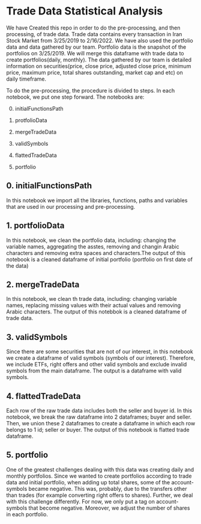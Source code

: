 # Trade Data Statistical Analysis

We have Created this repo in order to do the pre-processing, and then processing, of trade data. Trade data contains every transaction in Iran Stock Market from 3/25/2019 to 2/16/2022. We have also used the portfolio data and data gathered by our team. Portfolio data is the snapshot of the portfolios on 3/25/2019. We will merge this dataframe with trade data to create portfolios(daily, monthly). The data gathered by our team is detailed information on securities(price, close price, adjusted close price, minimum price, maximum price, total shares outstanding, market cap and etc) on daily timeframe. 

To do the pre-processing, the procedure is divided to steps. In each notebook, we put one step forward. The notebooks are:

0. initialFunctionsPath

1. protfolioData

2. mergeTradeData

3. validSymbols

4. flattedTradeData

5. portfolio


## 0. initialFunctionsPath

In this notebook we import all the libraries, functions, paths and variables that are used in our processing and pre-processing.


## 1. portfolioData

In this notebook, we clean the portfolio data, including: changing the variable names, aggregating the asstes, removing and changin Arabic characters and removing extra spaces and characters.‌The output of this notebook is a cleaned dataframe of initial portfolio (portfolio on first date of the data)


## 2. mergeTradeData

In this notebook, we clean th trade data, including: changing variable names, replacing missing values with their actual values and removing Arabic characters. The output of this notebbok is a cleaned dataframe of trade data.

## 3. validSymbols

Since there are some securities that are not of our interest, in this notebook we create a dataframe of valid symbols (symbols of our interest). Therefore, we include ETFs, right offers and other valid symbols and exclude invalid symbols from the main dataframe. The output is a dataframe with valid symbols.


## 4. flattedTradeData

Each row of the raw trade data includes both the seller and buyer id. In this notebook, we break the raw dataframe into 2 dataframes; buyer and seller. Then, we union these 2 dataframes to create a dataframe in which each row belongs to 1 id; seller or buyer. The output of this notebook is flatted trade dataframe.

## 5. portfolio

One of the greatest challenges dealing with this data was creating daily and monthly portfolios. Since we wanted to create portfolios according to trade data and
initial portfolio, when adding up total shares, some of the account-symbols became negative. This was, probably, due to the transfers other than trades (for example 
converting right offers to shares). Further, we deal with this challenge differently. For now, we only put a tag on account-symbols that become negative. 
Moreover, we adjust the number of shares in each portfolio.
